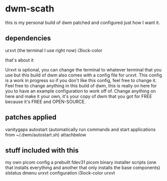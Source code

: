 # dwm-scath
this is my personal build of dwm patched and configured just how I want it.

## dependencies
urxvt (the terminal I use right now)
i3lock-color

that's about it

Urxvt is optional, you can change the terminal to whatever terminal that you use but this build of dwm also comes with a config file for urxvt. This config is a work in progress so if you don't like this config, feel free to change it. Feel free to change anything in this build of dwm, this is really on here for you to have an example configuration to work off of. Change anything on here and make it your own, it's your copy of dwm that you got for FREE because it's FREE and OPEN-SOURCE.

## patches applied
vanitygaps
autostart (automatically run commands and start applications from ~/.dwm/autostart.sh)
attachbelow

## stuff included with this
my own picom config
a prebuilt fdev31 picom binary
installer scripts (one that installs everything and another that only installs the base components)
slstatus
dmenu
urxvt configuration
i3lock-color
urxvt
